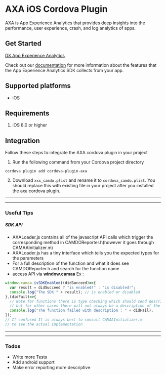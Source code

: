 # AXA iOS Cordova Plugin

AXA is App Experience Analytics that provides deep insights into the performance, user experience, crash, and log analytics of apps.


## Get Started
[DX App Experience Analytics](https://www.broadcom.com/info/aiops/app-analytics)

Check out our [documentation](https://techdocs.broadcom.com/content/broadcom/techdocs/us/en/ca-enterprise-software/it-operations-management/app-experience-analytics-saas/SaaS/reference/data-collected-by-ca-app-experience-analytics-sdk.html) for more information about the features that the App Experience Analytics SDK collects from your app.

## Supported platforms
* iOS

## Requirements
1. iOS 8.0 or higher

## Integration
Follow these steps to integrate the AXA cordova plugin in your project
1. Run the following command from your Cordova project directory
```
cordova plugin add cordova-plugin-axa
```
2. Download `xxx_camdo.plist` and rename it to `cordova_camdo.plist`. You should replace this with existing file in your project after you installed the axa cordova plugin.


---
---
### Useful Tips
  ##### SDK API

- AXALoader.js contains all of the javascript API calls which trigger the corresponding method in CAMDOReporter.h(however it goes through CAMAAInitializer.m)
- AXALoader.js has a tiny interface which tells you the expected types for the parameters
- For a full description of the function and what it does see CAMDOReporter.h and search for the function name
-  access API via **window.camaa**  Ex :
  ```js
window.camaa.isSDKEnabled((didSucceed)=>{
    var result = didSucceed ? "is enabled!" : "is disabled!";
    console.log("The SDK " + result); // is enabled or disabled
},(didFail)=>{
    // Note for functions there is type checking which should send descriptive error messages on failure
    // but for other cases there will not always be a description of the error
    console.log("The function failed with description : " + didFail);
});
// If confused It is always best to consult CAMAAInitializer.m
  // to see the actual implementation
  ```

---
---
### Todos

 - Write more Tests
 - Add android support
 - Make error reporting more descriptive


